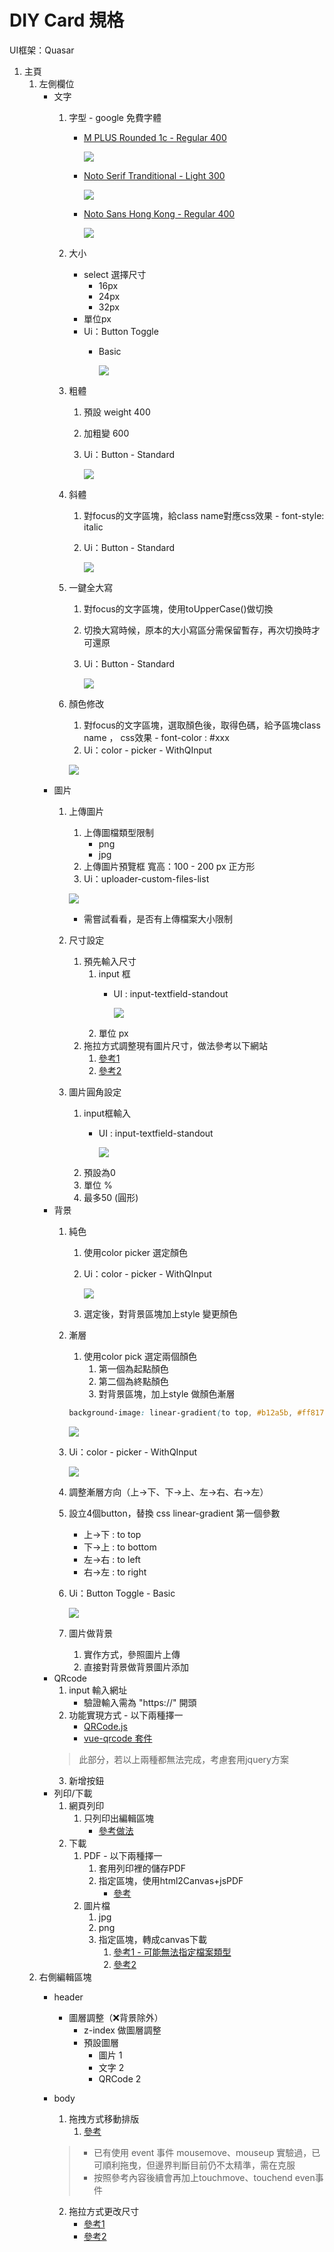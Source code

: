 # DIY Card 規格

UI框架：Quasar

1. 主頁
   1. 左側欄位
      - 文字
        1. 字型 - google 免費字體
             - [M PLUS Rounded 1c - Regular 400](https://fonts.google.com/specimen/M+PLUS+Rounded+1c?preview.text=%E5%AD%97%E9%AB%94&preview.text_type=custom) 
               
                ![](../imgs/M%20Plus%20Rounded%201c%20-%20Regular%20400.png)
            - [Noto Serif Tranditional - Light 300](https://fonts.google.com/noto/specimen/Noto+Serif+TC?preview.text=%E5%AD%97%E9%AB%94&preview.text_type=custom)
             
                ![](../imgs/Noto%20Serif%20Tranditional%20-%20Light%20300.png)
            - [Noto Sans Hong Kong - Regular 400](https://fonts.google.com/noto/specimen/Noto+Sans+HK?preview.text=%E5%AD%97%E9%AB%94&preview.text_type=custom)
            
                ![](../imgs/Noto%20Sans%20Hong%20Kong%20-%20Regular%20400.png) 
        2. 大小
           - select 選擇尺寸
             - 16px
             - 24px
             - 32px
           - 單位px 
           - Ui：Button Toggle
             - Basic
              
               ![](../imgs/button-toggle-basic.png) 
        3. 粗體
           1. 預設 weight 400
           2. 加粗變 600
           3. Ui：Button - Standard

              ![](../imgs/button-standard.png) 
        4. 斜體
           1. 對focus的文字區塊，給class name對應css效果 - font-style: italic
           2. Ui：Button - Standard

              ![](../imgs/button-standard.png) 
        5. 一鍵全大寫
           1. 對focus的文字區塊，使用toUpperCase()做切換
           2. 切換大寫時候，原本的大小寫區分需保留暫存，再次切換時才可還原
           3. Ui：Button - Standard

              ![](../imgs/button-standard.png)
        6. 顏色修改
           1. 對focus的文字區塊，選取顏色後，取得色碼，給予區塊class name ， css效果 - font-color : #xxx
           2. Ui：color - picker - WithQInput

            ![](../imgs/color-pick-withQInput.png)
      - 圖片
        1. 上傳圖片
           1. 上傳圖檔類型限制
              - png
              - jpg
           2. 上傳圖片預覽框 寬高：100 - 200 px 正方形
           3. Ui：uploader-custom-files-list

            ![](../imgs/uploader-custom-files-list.png)
            - 需嘗試看看，是否有上傳檔案大小限制
        2. 尺寸設定
           1. 預先輸入尺寸
              1. input 框
                 - UI : input-textfield-standout

                     ![](../imgs/input-textfield-standout.png) 
              2. 單位 px
           2. 拖拉方式調整現有圖片尺寸，做法參考以下網站
              1. [參考1](https://juejin.cn/post/7117990537004580878)
              2. [參考2](https://cloud.tencent.com/developer/article/1938617)
        3. 圖片圓角設定
           1. input框輸入
              - UI : input-textfield-standout

                  ![](../imgs/input-textfield-standout.png) 
           2. 預設為0
           3. 單位 %
           4. 最多50 (圓形)
      - 背景 
        1. 純色
           1. 使用color picker 選定顏色
            2. Ui：color - picker - WithQInput

               ![](../imgs/color-pick-withQInput.png)
            
           2. 選定後，對背景區塊加上style 變更顏色
        2. 漸層
           1. 使用color pick 選定兩個顏色
              1. 第一個為起點顏色
              2. 第二個為終點顏色
              3. 對背景區塊，加上style 做顏色漸層
      
            ```css
           background-image: linear-gradient(to top, #b12a5b, #ff8177); 
            ```
            ![](../imgs/漸層範本.png)

         3. Ui：color - picker - WithQInput

            ![](../imgs/color-pick-withQInput.png)

           1. 調整漸層方向（上→下、下→上、左→右、右→左）
           2. 設立4個button，替換 css linear-gradient 第一個參數 
               - 上→下 : to top
               - 下→上 : to bottom
               - 左→右 : to left
               - 右→左 : to right
           3. Ui：Button Toggle - Basic

               ![](../imgs/button-toggle-basic.png)

               
        3. 圖片做背景
           1. 實作方式，參照圖片上傳
           2. 直接對背景做背景圖片添加 
      - QRcode
        1. input 輸入網址
           - 驗證輸入需為 "https://" 開頭
        2. 功能實現方式 - 以下兩種擇一
           - [QRCode.js](http://code.ciaoca.com/javascript/qrcode/)
           - [vue-qrcode 套件](https://github.com/fengyuanchen/vue-qrcode)   
          > 此部分，若以上兩種都無法完成，考慮套用jquery方案 
        3. 新增按鈕 
      - 列印/下載
        1. 網頁列印
           1. 只列印出編輯區塊 
              - [參考做法](https://cyublog.com/articles/javascript-zh/zh-window-print/) 
        2. 下載
           1. PDF - 以下兩種擇一
              1. 套用列印裡的儲存PDF
              2. 指定區塊，使用html2Canvas+jsPDF
                 - [參考](https://juejin.cn/post/7001004981882519582)
           2. 圖片檔
              1. jpg
              2. png
              3. 指定區塊，轉成canvas下載
                 1. [參考1 - 可能無法指定檔案類型](https://blog.csdn.net/qq_45325810/article/details/125274204)
                 2. [參考2](https://blog.csdn.net/qq_45325810/article/details/125274204)
   2. 右側編輯區塊
      - header
        - 圖層調整（❌背景除外）
           - z-index 做圖層調整
           - 預設圖層
              - 圖片 1
              - 文字 2
              - QRCode 2
      - body
        1. 拖拽方式移動排版 
           1. [參考](https://codepen.io/DeyJordan/pen/oNaavJg)
        > - 已有使用 event 事件 mousemove、mouseup 實驗過，已可順利拖曳，但邊界判斷目前仍不太精準，需在克服
        > - 按照參考內容後續會再加上touchmove、touchend even事件

        2. 拖拉方式更改尺寸  
           - [參考1](https://juejin.cn/post/7117990537004580878)
           - [參考2](https://cloud.tencent.com/developer/article/1938617) 
       
